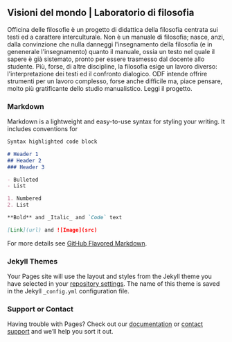 ## Visioni del mondo | Laboratorio di filosofia

Officina delle filosofie è un progetto di didattica della filosofia centrata sui testi ed a carattere interculturale. Non è un manuale di filosofia; nasce, anzi, dalla convinzione che nulla danneggi l'insegnamento della filosofia (e in genenerale l'insegnamento) quanto il manuale, ossia un testo nel quale il sapere è già sistemato, pronto per essere trasmesso dal docente allo studente. Più, forse, di altre discipline, la filosofia esige un lavoro diverso: l'interpretazione dei testi ed il confronto dialogico. ODF intende offrire strumenti per un lavoro complesso, forse anche difficile ma, piace pensare, molto più gratificante dello studio manualistico. Leggi il progetto.

### Markdown

Markdown is a lightweight and easy-to-use syntax for styling your writing. It includes conventions for

```markdown
Syntax highlighted code block

# Header 1
## Header 2
### Header 3

- Bulleted
- List

1. Numbered
2. List

**Bold** and _Italic_ and `Code` text

[Link](url) and ![Image](src)
```

For more details see [GitHub Flavored Markdown](https://guides.github.com/features/mastering-markdown/).

### Jekyll Themes

Your Pages site will use the layout and styles from the Jekyll theme you have selected in your [repository settings](https://github.com/visionidelmondo/lab/settings/pages). The name of this theme is saved in the Jekyll `_config.yml` configuration file.

### Support or Contact

Having trouble with Pages? Check out our [documentation](https://docs.github.com/categories/github-pages-basics/) or [contact support](https://support.github.com/contact) and we’ll help you sort it out.
